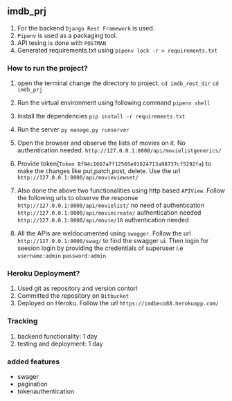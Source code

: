 
## imdb_prj
1. For the backend `Django Rest Framework` is used.
2. `Pipenv` is used as a packaging tool.
3. API tesing is done with `POSTMAN`
4. Generated requirements.txt using `pipenv lock -r > requirements.txt`

### How to run the project?
1. open the terminal change the directory to project.
        `cd imdb_rest_dir`
        `cd imdb_prj`
2. Run the virtual environment using following command
        `pipenv shell`
3. Install the dependencies
        `pip install -r requirements.txt`
4. Run the server
        `py manage.py runserver`
5. Open the browser and observe the lists of movies on it. No authentication needed.
        `http://127.0.0.1:8000/api/movielistgenerics/`

6. Provide token(`Token 8f94c1667a7f12565e91624713a98737cf5292fa`) to make the changes like put,patch,post, delete. Use the url `http://127.0.0.1:8000/api/movieviewset/`

7. Also done the above two functionalities using http based `APIView`. Follow the following urls to observe the response
        `http://127.0.0.1:8000/api/movielist/` no need of authentication
        `http://127.0.0.1:8000/api/moviecreate/` authentication needed
        `http://127.0.0.1:8000/api/movie/10` authentication needed

8. All the APIs are weldocumented using `swagger`. Follow the url `http://127.0.0.1:8000/swag/` to find the swagger ui. Then login for seesion login by providing the credentials of superuser i.e
        `username:admin`
        `password:admin`


### Heroku Deployment?
1. Used git as repository and version contorl
2. Committed the repository on `Bitbucket`
3. Deployed on Heroku. Follow the url `https://imdbeco88.herokuapp.com/`

### Tracking
1. backend functionality: 1 day
2. testing and deployment: 1 day


### added features
* swager
* pagination
* tokenauthentication